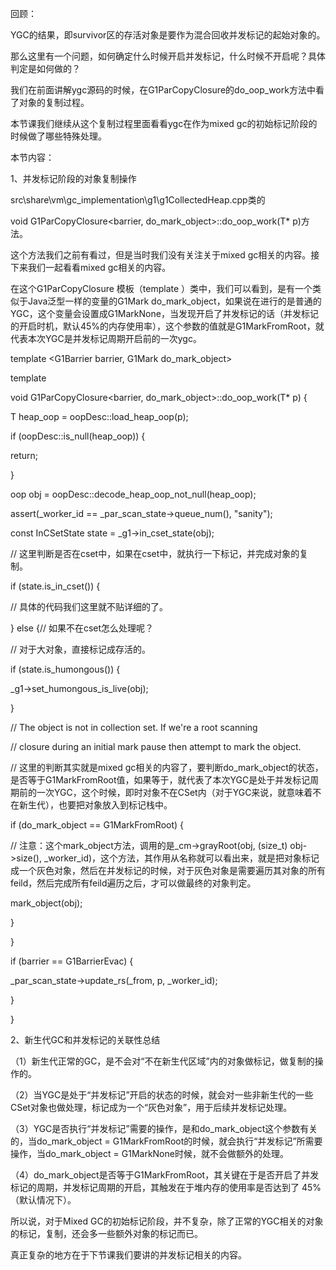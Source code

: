 回顾：

YGC的结果，即survivor区的存活对象是要作为混合回收并发标记的起始对象的。

 

那么这里有一个问题，如何确定什么时候开启并发标记，什么时候不开启呢？具体判定是如何做的？

我们在前面讲解ygc源码的时候，在G1ParCopyClosure的do_oop_work方法中看了对象的复制过程。

 

本节课我们继续从这个复制过程里面看看ygc在作为mixed gc的初始标记阶段的时候做了哪些特殊处理。

 

本节内容：

1、并发标记阶段的对象复制操作

src\share\vm\gc_implementation\g1\g1CollectedHeap.cpp类的

void G1ParCopyClosure<barrier, do_mark_object>::do_oop_work(T* p)方法。

这个方法我们之前有看过，但是当时我们没有关注关于mixed gc相关的内容。接下来我们一起看看mixed gc相关的内容。

 

在这个G1ParCopyClosure 模板（template ）类中，我们可以看到，是有一个类似于Java泛型一样的变量的G1Mark do_mark_object，如果说在进行的是普通的YGC，这个变量会设置成G1MarkNone，当发现开启了并发标记的话（并发标记的开启时机，默认45%的内存使用率），这个参数的值就是G1MarkFromRoot，就代表本次YGC是并发标记周期开启前的一次ygc。

 

template <G1Barrier barrier, G1Mark do_mark_object>

template <class T>

void G1ParCopyClosure<barrier, do_mark_object>::do_oop_work(T* p) {

 T heap_oop = oopDesc::load_heap_oop(p);

 

 if (oopDesc::is_null(heap_oop)) {

  return;

 }

 

 oop obj = oopDesc::decode_heap_oop_not_null(heap_oop);

 

 assert(_worker_id == _par_scan_state->queue_num(), "sanity");

 

 const InCSetState state = _g1->in_cset_state(obj);

// 这里判断是否在cset中，如果在cset中，就执行一下标记，并完成对象的复制。

 if (state.is_in_cset()) {

  // 具体的代码我们这里就不贴详细的了。

 } else {// 如果不在cset怎么处理呢？

// 对于大对象，直接标记成存活的。

  if (state.is_humongous()) {

   _g1->set_humongous_is_live(obj);

  }

  // The object is not in collection set. If we're a root scanning

  // closure during an initial mark pause then attempt to mark the object.

  // 这里的判断其实就是mixed gc相关的内容了，要判断do_mark_object的状态，是否等于G1MarkFromRoot值，如果等于，就代表了本次YGC是处于并发标记周期前的一次YGC，这个时候，即时对象不在CSet内（对于YGC来说，就意味着不在新生代），也要把对象放入到标记栈中。

if (do_mark_object == G1MarkFromRoot) {

// 注意：这个mark_object方法，调用的是_cm->grayRoot(obj, (size_t) obj->size(), _worker_id)，这个方法，其作用从名称就可以看出来，就是把对象标记成一个灰色对象，然后在并发标记的时候，对于灰色对象是需要遍历其对象的所有feild，然后完成所有feild遍历之后，才可以做最终的对象判定。

   mark_object(obj);

  }

 }

 

 if (barrier == G1BarrierEvac) {

  _par_scan_state->update_rs(_from, p, _worker_id);

 }

}

 

2、新生代GC和并发标记的关联性总结

 

（1）新生代正常的GC，是不会对“不在新生代区域”内的对象做标记，做复制的操作的。

（2）当YGC是处于“并发标记”开启的状态的时候，就会对一些非新生代的一些CSet对象也做处理，标记成为一个“灰色对象”，用于后续并发标记处理。

（3）YGC是否执行“并发标记”需要的操作，是和do_mark_object这个参数有关的，当do_mark_object = G1MarkFromRoot的时候，就会执行“并发标记”所需要操作，当do_mark_object = G1MarkNone时候，就不会做额外的处理。

（4）do_mark_object是否等于G1MarkFromRoot，其关键在于是否开启了并发标记的周期，并发标记周期的开启，其触发在于堆内存的使用率是否达到了 45%（默认情况下）。

 

所以说，对于Mixed GC的初始标记阶段，并不复杂，除了正常的YGC相关的对象的标记，复制，还会多一些额外对象的标记而已。

 

真正复杂的地方在于下节课我们要讲的并发标记相关的内容。
